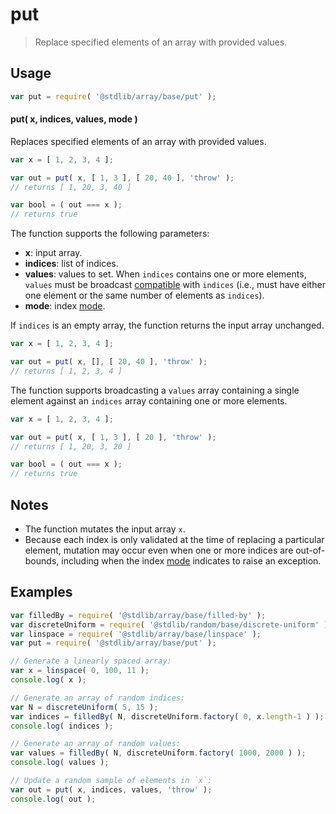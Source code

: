 <!--

@license Apache-2.0

Copyright (c) 2024 The Stdlib Authors.

Licensed under the Apache License, Version 2.0 (the "License");
you may not use this file except in compliance with the License.
You may obtain a copy of the License at

   http://www.apache.org/licenses/LICENSE-2.0

Unless required by applicable law or agreed to in writing, software
distributed under the License is distributed on an "AS IS" BASIS,
WITHOUT WARRANTIES OR CONDITIONS OF ANY KIND, either express or implied.
See the License for the specific language governing permissions and
limitations under the License.

-->

# put

> Replace specified elements of an array with provided values.

<section class="usage">

## Usage

```javascript
var put = require( '@stdlib/array/base/put' );
```

#### put( x, indices, values, mode )

Replaces specified elements of an array with provided values.

```javascript
var x = [ 1, 2, 3, 4 ];

var out = put( x, [ 1, 3 ], [ 20, 40 ], 'throw' );
// returns [ 1, 20, 3, 40 ]

var bool = ( out === x );
// returns true
```

The function supports the following parameters:

-   **x**: input array.
-   **indices**: list of indices.
-   **values**: values to set. When `indices` contains one or more elements, `values` must be broadcast [compatible][@stdlib/ndarray/base/broadcast-shapes] with `indices` (i.e., must have either one element or the same number of elements as `indices`).
-   **mode**: index [mode][@stdlib/ndarray/base/ind].

If `indices` is an empty array, the function returns the input array unchanged.

```javascript
var x = [ 1, 2, 3, 4 ];

var out = put( x, [], [ 20, 40 ], 'throw' );
// returns [ 1, 2, 3, 4 ]
```

The function supports broadcasting a `values` array containing a single element against an `indices` array containing one or more elements.

```javascript
var x = [ 1, 2, 3, 4 ];

var out = put( x, [ 1, 3 ], [ 20 ], 'throw' );
// returns [ 1, 20, 3, 20 ]

var bool = ( out === x );
// returns true
```

</section>

<!-- /.usage -->

<section class="notes">

## Notes

-   The function mutates the input array `x`.
-   Because each index is only validated at the time of replacing a particular element, mutation may occur even when one or more indices are out-of-bounds, including when the index [mode][@stdlib/ndarray/base/ind] indicates to raise an exception.

</section>

<!-- /.notes -->

<section class="examples">

## Examples

<!-- eslint no-undef: "error" -->

```javascript
var filledBy = require( '@stdlib/array/base/filled-by' );
var discreteUniform = require( '@stdlib/random/base/discrete-uniform' );
var linspace = require( '@stdlib/array/base/linspace' );
var put = require( '@stdlib/array/base/put' );

// Generate a linearly spaced array:
var x = linspace( 0, 100, 11 );
console.log( x );

// Generate an array of random indices:
var N = discreteUniform( 5, 15 );
var indices = filledBy( N, discreteUniform.factory( 0, x.length-1 ) );
console.log( indices );

// Generate an array of random values:
var values = filledBy( N, discreteUniform.factory( 1000, 2000 ) );
console.log( values );

// Update a random sample of elements in `x`:
var out = put( x, indices, values, 'throw' );
console.log( out );
```

</section>

<!-- /.examples -->

<!-- Section for related `stdlib` packages. Do not manually edit this section, as it is automatically populated. -->

<section class="related">

</section>

<!-- /.related -->

<!-- Section for all links. Make sure to keep an empty line after the `section` element and another before the `/section` close. -->

<section class="links">

[@stdlib/ndarray/base/ind]: https://github.com/stdlib-js/ndarray-base-ind

[@stdlib/ndarray/base/broadcast-shapes]: https://github.com/stdlib-js/ndarray-base-broadcast-shapes

</section>

<!-- /.links -->
